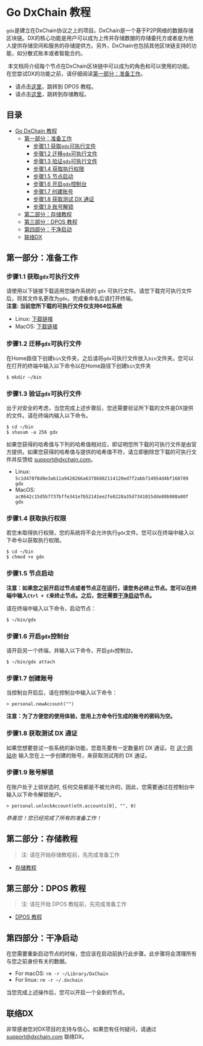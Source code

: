 # Go DxChain 教程

`gdx`是建立在DxChain协议之上的项目。DxChain是一个基于P2P网络的数据存储区块链。DX的核心功能是用户可以成为上传并存储数据的存储委托方或者是为他人提供存储空间和服务的存储提供方。另外，DxChain也包括其他区块链支持的功能，如分散式账本或者智能合约。


 本文档将介绍每个节点在DxChain区块链中可以成为的角色和可以使用的功能。在您尝试DX的功能之前，请仔细阅读[第一部分：准备工作](#%E7%AC%AC%E4%B8%80%E9%83%A8%E5%88%86%E5%87%86%E5%A4%87%E5%B7%A5%E4%BD%9C)。
 
 * 请点击[这里](#%e7%ac%ac%e4%b8%89%e9%83%a8%e5%88%86dpos-%e6%95%99%e7%a8%8b)，跳转到 DPOS 教程。
 * 请点击[这里](#%e7%ac%ac%e4%ba%8c%e9%83%a8%e5%88%86%e5%ad%98%e5%82%a8%e6%95%99%e7%a8%8b)，跳转到存储教程。

## 目录
- [Go DxChain 教程](#go-dxchain-%e6%95%99%e7%a8%8b)
  - [第一部分：准备工作](#%e7%ac%ac%e4%b8%80%e9%83%a8%e5%88%86%e5%87%86%e5%a4%87%e5%b7%a5%e4%bd%9c)
    - [步骤1.1 获取`gdx`可执行文件](#%e6%ad%a5%e9%aa%a411-%e8%8e%b7%e5%8f%96gdx%e5%8f%af%e6%89%a7%e8%a1%8c%e6%96%87%e4%bb%b6)
    - [步骤1.2 迁移`gdx`可执行文件](#%e6%ad%a5%e9%aa%a412-%e8%bf%81%e7%a7%bbgdx%e5%8f%af%e6%89%a7%e8%a1%8c%e6%96%87%e4%bb%b6)
    - [步骤1.3 验证`gdx`可执行文件](#%e6%ad%a5%e9%aa%a413-%e9%aa%8c%e8%af%81gdx%e5%8f%af%e6%89%a7%e8%a1%8c%e6%96%87%e4%bb%b6)
    - [步骤1.4 获取执行权限](#%e6%ad%a5%e9%aa%a414-%e8%8e%b7%e5%8f%96%e6%89%a7%e8%a1%8c%e6%9d%83%e9%99%90)
    - [步骤1.5 节点启动](#%e6%ad%a5%e9%aa%a415-%e8%8a%82%e7%82%b9%e5%90%af%e5%8a%a8)
    - [步骤1.6 开启`gdx`控制台](#%e6%ad%a5%e9%aa%a416-%e5%bc%80%e5%90%afgdx%e6%8e%a7%e5%88%b6%e5%8f%b0)
    - [步骤1.7 创建账号](#%e6%ad%a5%e9%aa%a417-%e5%88%9b%e5%bb%ba%e8%b4%a6%e5%8f%b7)
    - [步骤1.8 获取测试 DX 通证](#%e6%ad%a5%e9%aa%a418-%e8%8e%b7%e5%8f%96%e6%b5%8b%e8%af%95-dx-%e9%80%9a%e8%af%81)
    - [步骤1.9 账号解锁](#%e6%ad%a5%e9%aa%a419-%e8%b4%a6%e5%8f%b7%e8%a7%a3%e9%94%81)
  - [第二部分：存储教程](#%e7%ac%ac%e4%ba%8c%e9%83%a8%e5%88%86%e5%ad%98%e5%82%a8%e6%95%99%e7%a8%8b)
  - [第三部分：DPOS 教程](#%e7%ac%ac%e4%b8%89%e9%83%a8%e5%88%86dpos-%e6%95%99%e7%a8%8b)
  - [第四部分：干净启动](#%e7%ac%ac%e5%9b%9b%e9%83%a8%e5%88%86%e5%b9%b2%e5%87%80%e5%90%af%e5%8a%a8)
  - [联络DX](#%e8%81%94%e7%bb%9cdx)

## 第一部分：准备工作

### 步骤1.1 获取`gdx`可执行文件

请使用以下链接下载适用您操作系统的 `gdx` 可执行文件。请您下载完可执行文件后，将其文件名更改为`gdx`。完成重命名后请打开终端。  
**注意: 当前您所下载的可执行文件仅支持64位系统**

- Linux: [下载链接](https://dxchainpublic.s3-us-west-1.amazonaws.com/Gdx+Release+Executable+0.9.0/LinuxAmd64/gdx-linux-amd64)
- MacOS: [下载链接](https://dxchainpublic.s3-us-west-1.amazonaws.com/Gdx+Release+Executable+0.9.0/MacOS/gdx)

### 步骤1.2 迁移`gdx`可执行文件

在Home路径下创建`bin`文件夹，之后请将`gdx`可执行文件放入`bin`文件夹。您可以在打开的终端中输入以下命令以在Home路径下创建`bin`文件夹  
```shell
$ mkdir ~/bin
```

### 步骤1.3 验证`gdx`可执行文件

出于对安全的考虑，当您完成上述步骤后，您还需要验证所下载的文件是DX提供的文件。请在终端内输入以下命令。
```shell
$ cd ~/bin
$ shasum -a 256 gdx
```
如果您获得的哈希值与下列的哈希值相对应，即证明您所下载的可执行文件是由官方提供。如果您获得的哈希值与提供的哈希值不符，请立即删除您下载的可执行文件并反馈给 support@dxchain.com。 
 
- Linux: `5c1d478f8d8e3ab11a9428266a63786882114120ed7f2abb714954d4bf168789 gdx`
- MacOS: `ac8642c15d5b7737bffe341e7b52141ee2fe0228a35d7341015dde80b988a80f gdx`

### 步骤1.4 获取执行权限

若您未取得执行权限，您的系统将不会允许执行`gdx`文件。您可以在终端中输入以下命令以获取执行权限。
```shell
$ cd ~/bin
$ chmod +x gdx
```

### 步骤1.5 节点启动

**注意：如果您之前开启过节点或者节点正在运行，请您务必终止节点。您可以在终端中输入`Ctrl + C`来终止节点。之后，您还需要[干净启动](#%e7%ac%ac%e5%9b%9b%e9%83%a8%e5%88%86%e5%b9%b2%e5%87%80%e5%90%af%e5%8a%a8)节点。**

请在终端中输入以下命令，启动节点：

```shell
$ ~/bin/gdx
```

### 步骤1.6 开启`gdx`控制台

请开启另一个终端，并输入以下命令，开启`gdx`控制台。
```shell
$ ~/bin/gdx attach
```

### 步骤1.7 创建账号

当控制台开启后，请在控制台中输入以下命令：

```shell
> personal.newAccount("")
```

**注意：为了方便您的使用体验，您用上方命令行生成的账号的密码为空。**

### 步骤1.8 获取测试 DX 通证

如果您想要尝试一些系统的新功能，您首先要有一定数量的 DX 通证。在 [这个网站中](http://dxfaucet.dxchain.com) 输入您在上一步创建的账号，来获取测试用的 DX 通证。

### 步骤1.9 账号解锁

在账户处于上锁状态时, 任何交易都是不被允许的，因此，您需要通过在控制台中输入以下命令解锁账户。

```shell
> personal.unlockAccount(eth.accounts[0], "", 0)
```

_恭喜您！您已经完成了所有的准备工作！_

## 第二部分：存储教程

> 注: 请在开始存储教程前，先完成准备工作

- [存储教程](storage_manual/storage_ch.md)

## 第三部分：DPOS 教程

> 注: 请在开始 DPOS 教程前，先完成准备工作

- [DPOS 教程](dpos_manual/dpos_ch.md)

## 第四部分：干净启动

在您需要重新启动节点的时候，您应该在启动前执行此步骤。此步骤将会清理所有与您之前身份有关的数据。

* For macOS: `rm -r ~/Library/DxChain`
* For linux: `rm -r ~/.dxchain`  

当您完成上述操作后，您可以开启一个全新的节点。

## 联络DX

非常感谢您对DX项目的支持与信心。如果您有任何疑问，请通过 support@dxchain.com 联络DX。
